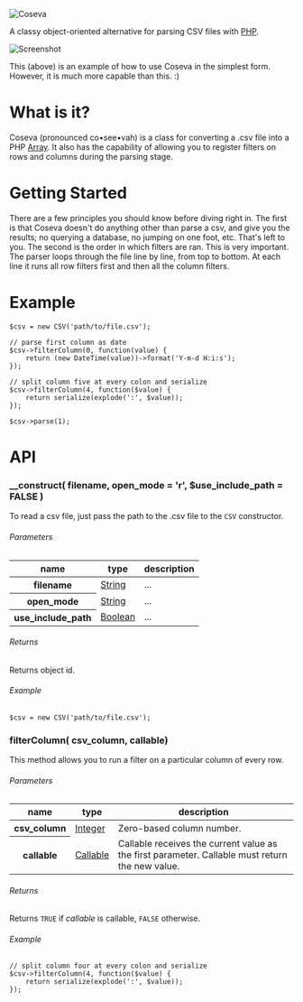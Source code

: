 ![Coseva](https://fbb955dbd2c46c6e3194-d04b1cd5219d2087606844a09815488f.ssl.cf2.rackcdn.com/logos/coseva.png "Coseva")

A classy object-oriented alternative for parsing CSV files with [PHP](http://www.php.net/).

![Screenshot](https://fbb955dbd2c46c6e3194-d04b1cd5219d2087606844a09815488f.ssl.cf2.rackcdn.com/coseva-screeny.png)

This (above) is an example of how to use Coseva in the simplest form. However, it is much more capable than this. :)

# What is it?

Coseva (pronounced co&bull;see&bull;vah) is a class for converting a .csv file into a PHP [Array](http://php.net/manual/en/language.types.array.php). It also has the capability of allowing you to register filters on rows and columns during the parsing stage.

# Getting Started

There are a few principles you should know before diving right in. The first is that Coseva doesn't do anything other than parse a csv, and give you the results; no querying a database, no jumping on one foot, etc. That's left to you. The second is the order in which filters are ran. This is very important. The parser loops through the file line by line, from top to bottom. At each line it runs all row filters first and then all the column filters.

# Example

	$csv = new CSV('path/to/file.csv');

    // parse first column as date
	$csv->filterColumn(0, function(value) {
	    return (new DateTime(value))->format('Y-m-d H:i:s');
	});

	// split column five at every colon and serialize
	$csv->filterColumn(4, function($value) {
	    return serialize(explode(':', $value));
	});
    
    $csv->parse(1);

# API

### __construct( filename, open_mode = 'r', $use_include_path = FALSE )

To read a csv file, just pass the path to the .csv file to the `CSV` constructor.
    
###### Parameters

<table>
    <thead>
	    <tr>
	        <th>name</th>
	        <th>type</th>
	        <th>description</th>
	    </tr>
	</thead>
	<tbody>
	    <tr>
	        <th>filename</th>
	        <td><a href="http://www.php.net/manual/en/language.types.string.php">String</a></td>
	        <td>...</td>
	    </tr>
        <tr>
	        <th>open_mode</th>
	        <td><a href="http://www.php.net/manual/en/language.types.string.php">String</a></td>
	        <td>...</td>
	    </tr>
        <tr>
	        <th>use_include_path</th>
	        <td><a href="http://www.php.net/manual/en/language.types.boolean.php">Boolean</a></td>
	        <td>...</td>
	    </tr>
	</tbody>
</table>

###### Returns

Returns object id.

###### Example

    $csv = new CSV('path/to/file.csv');

### filterColumn( csv_column, callable)

This method allows you to run a filter on a particular column of every row.

###### Parameters

<table>
	<thead>
	    <tr>
	        <th>name</th>
	        <th>type</th>
	        <th>description</th>
	    </tr>
	</thead>
	<tbody>
	    <tr>
	        <th>csv_column</th>
	        <td><a href="http://www.php.net/manual/en/language.types.integer.php">Integer</a></td>
	        <td>Zero-based column number.</td>
	    </tr>
	    <tr>
	        <th>callable</th>
	        <td><a href="http://www.php.net/manual/en/language.types.callable.php">Callable</a></td>
	        <td>Callable receives the current value as the first parameter. Callable must return the new value.</td>
	    </tr>
	</tbody>
</table>

###### Returns

Returns `TRUE` if *callable* is callable, `FALSE` otherwise.

###### Example

	// split column four at every colon and serialize
	$csv->filterColumn(4, function($value) {
	    return serialize(explode(':', $value));
	});